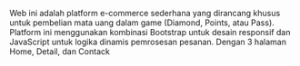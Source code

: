 Web ini adalah platform e-commerce sederhana yang dirancang khusus untuk pembelian mata uang dalam game (Diamond, Points, atau Pass). Platform ini menggunakan kombinasi Bootstrap untuk desain responsif dan JavaScript untuk logika dinamis pemrosesan pesanan. Dengan 3 halaman Home, Detail, dan Contack 
